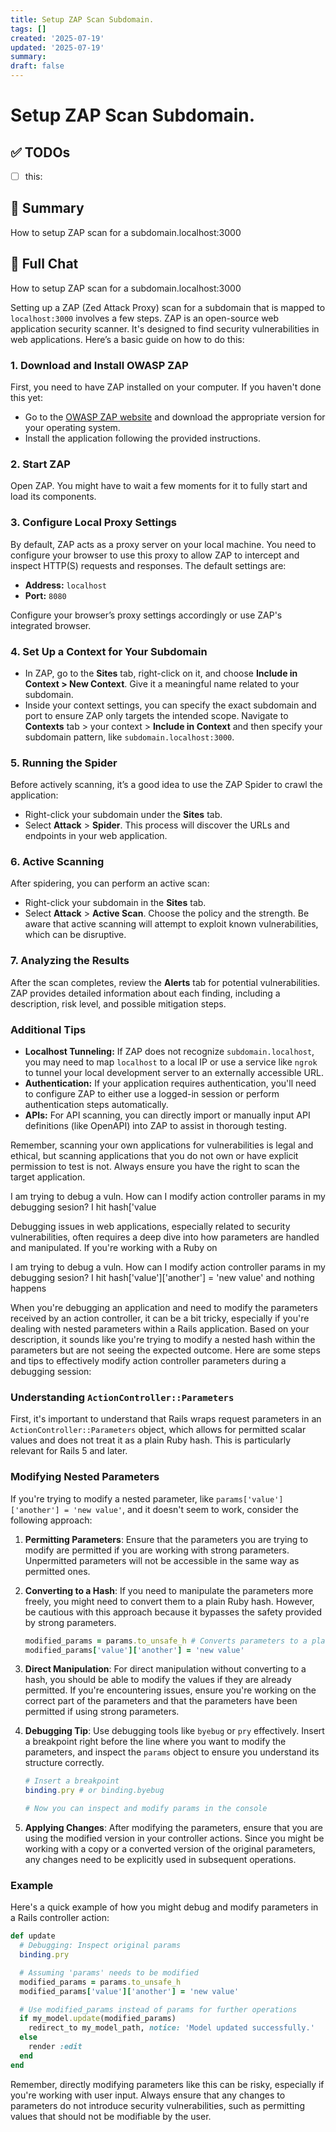 ```yaml
---
title: Setup ZAP Scan Subdomain.
tags: []
created: '2025-07-19'
updated: '2025-07-19'
summary:
draft: false
---
```


# Setup ZAP Scan Subdomain.

## ✅ TODOs
- [ ] this:

## 📌 Summary
How to setup ZAP scan for a subdomain.localhost:3000

## 🧠 Full Chat


How to setup ZAP scan for a subdomain.localhost:3000

Setting up a ZAP (Zed Attack Proxy) scan for a subdomain that is mapped to `localhost:3000` involves a few steps. ZAP is an open-source web application security scanner. It's designed to find security vulnerabilities in web applications. Here’s a basic guide on how to do this:

### 1. Download and Install OWASP ZAP

First, you need to have ZAP installed on your computer. If you haven't done this yet:

- Go to the [OWASP ZAP website](https://www.zaproxy.org/download/) and download the appropriate version for your operating system.
- Install the application following the provided instructions.

### 2. Start ZAP

Open ZAP. You might have to wait a few moments for it to fully start and load its components.

### 3. Configure Local Proxy Settings

By default, ZAP acts as a proxy server on your local machine. You need to configure your browser to use this proxy to allow ZAP to intercept and inspect HTTP(S) requests and responses. The default settings are:

- **Address:** `localhost`
- **Port:** `8080`

Configure your browser’s proxy settings accordingly or use ZAP's integrated browser.

### 4. Set Up a Context for Your Subdomain

- In ZAP, go to the **Sites** tab, right-click on it, and choose **Include in Context > New Context**. Give it a meaningful name related to your subdomain.
- Inside your context settings, you can specify the exact subdomain and port to ensure ZAP only targets the intended scope. Navigate to **Contexts** tab > your context > **Include in Context** and then specify your subdomain pattern, like `subdomain.localhost:3000`.

### 5. Running the Spider

Before actively scanning, it’s a good idea to use the ZAP Spider to crawl the application:

- Right-click your subdomain under the **Sites** tab.
- Select **Attack** > **Spider**. This process will discover the URLs and endpoints in your web application.

### 6. Active Scanning

After spidering, you can perform an active scan:

- Right-click your subdomain in the **Sites** tab.
- Select **Attack** > **Active Scan**. Choose the policy and the strength. Be aware that active scanning will attempt to exploit known vulnerabilities, which can be disruptive.

### 7. Analyzing the Results

After the scan completes, review the **Alerts** tab for potential vulnerabilities. ZAP provides detailed information about each finding, including a description, risk level, and possible mitigation steps.

### Additional Tips

- **Localhost Tunneling:** If ZAP does not recognize `subdomain.localhost`, you may need to map `localhost` to a local IP or use a service like `ngrok` to tunnel your local development server to an externally accessible URL.
- **Authentication:** If your application requires authentication, you'll need to configure ZAP to either use a logged-in session or perform authentication steps automatically.
- **APIs:** For API scanning, you can directly import or manually input API definitions (like OpenAPI) into ZAP to assist in thorough testing.

Remember, scanning your own applications for vulnerabilities is legal and ethical, but scanning applications that you do not own or have explicit permission to test is not. Always ensure you have the right to scan the target application.

I am trying to debug a vuln. How can I modify action controller params in my debugging sesion? I hit hash['value

Debugging issues in web applications, especially related to security vulnerabilities, often requires a deep dive into how parameters are handled and manipulated. If you're working with a Ruby on

I am trying to debug a vuln. How can I modify action controller params in my debugging sesion? I hit hash['value']['another'] = 'new value' and nothing happens

When you're debugging an application and need to modify the parameters received by an action controller, it can be a bit tricky, especially if you're dealing with nested parameters within a Rails application. Based on your description, it sounds like you're trying to modify a nested hash within the parameters but are not seeing the expected outcome. Here are some steps and tips to effectively modify action controller parameters during a debugging session:

### Understanding `ActionController::Parameters`

First, it's important to understand that Rails wraps request parameters in an `ActionController::Parameters` object, which allows for permitted scalar values and does not treat it as a plain Ruby hash. This is particularly relevant for Rails 5 and later.

### Modifying Nested Parameters

If you're trying to modify a nested parameter, like `params['value']['another'] = 'new value'`, and it doesn't seem to work, consider the following approach:

1. **Permitting Parameters**: Ensure that the parameters you are trying to modify are permitted if you are working with strong parameters. Unpermitted parameters will not be accessible in the same way as permitted ones.

2. **Converting to a Hash**: If you need to manipulate the parameters more freely, you might need to convert them to a plain Ruby hash. However, be cautious with this approach because it bypasses the safety provided by strong parameters.

   ```ruby
   modified_params = params.to_unsafe_h # Converts parameters to a plain hash
   modified_params['value']['another'] = 'new value'
   ```

3. **Direct Manipulation**: For direct manipulation without converting to a hash, you should be able to modify the values if they are already permitted. If you're encountering issues, ensure you're working on the correct part of the parameters and that the parameters have been permitted if using strong parameters.

4. **Debugging Tip**: Use debugging tools like `byebug` or `pry` effectively. Insert a breakpoint right before the line where you want to modify the parameters, and inspect the `params` object to ensure you understand its structure correctly.

   ```ruby
   # Insert a breakpoint
   binding.pry # or binding.byebug

   # Now you can inspect and modify params in the console
   ```

5. **Applying Changes**: After modifying the parameters, ensure that you are using the modified version in your controller actions. Since you might be working with a copy or a converted version of the original parameters, any changes need to be explicitly used in subsequent operations.

### Example

Here's a quick example of how you might debug and modify parameters in a Rails controller action:

```ruby
def update
  # Debugging: Inspect original params
  binding.pry

  # Assuming 'params' needs to be modified
  modified_params = params.to_unsafe_h
  modified_params['value']['another'] = 'new value'

  # Use modified_params instead of params for further operations
  if my_model.update(modified_params)
    redirect_to my_model_path, notice: 'Model updated successfully.'
  else
    render :edit
  end
end
```

Remember, directly modifying parameters like this can be risky, especially if you're working with user input. Always ensure that any changes to parameters do not introduce security vulnerabilities, such as permitting values that should not be modifiable by the user.